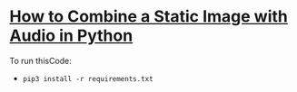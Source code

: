 # [How to Combine a Static Image with Audio in Python](https://www.thepythoncode.com/article/add-static-image-to-audio-in-python)
To run thisCode:
- `pip3 install -r requirements.txt`
